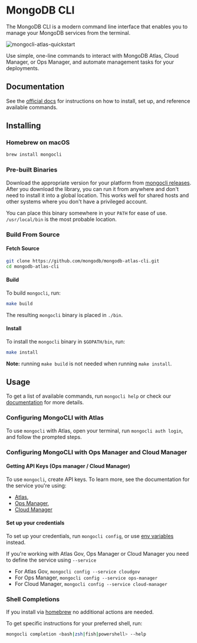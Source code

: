 # MongoDB CLI

The MongoDB CLI is a modern command line interface that enables you to manage your MongoDB services from the terminal.

![mongocli-atlas-quickstart](https://user-images.githubusercontent.com/461027/126986233-0dd5c82a-2c75-4887-ab66-eb018c59e093.gif)

Use simple, one-line commands to interact with MongoDB Atlas, Cloud Manager, or Ops Manager, and automate management tasks for your deployments.

## Documentation

See the [official docs](https://docs.mongodb.com/mongocli/stable/) for instructions on how to
install, set up, and reference available commands.

## Installing

### Homebrew on macOS

```bash
brew install mongocli
```

### Pre-built Binaries

Download the appropriate version for your platform from [mongocli releases](https://github.com/mongodb/mongodb-atlas-cli/releases).
After you download the library, you can run it from anywhere and don't need to install it into a global location.
This works well for shared hosts and other systems where you don't have a privileged account.

You can place this binary somewhere in your `PATH` for ease of use.
`/usr/local/bin` is the most probable location.

### Build From Source

#### Fetch Source

```bash
git clone https://github.com/mongodb/mongodb-atlas-cli.git
cd mongodb-atlas-cli
```

#### Build

To build `mongocli`, run:

```bash
make build
```

The resulting `mongocli` binary is placed in `./bin`.

#### Install

To install the `mongocli` binary in `$GOPATH/bin`, run:

```bash
make install
```

**Note:** running `make build` is not needed when running `make install`.

## Usage

To get a list of available commands, run `mongocli help`
or check our [documentation](https://docs.mongodb.com/mongocli/master/) for more details.

### Configuring MongoCLI with Atlas
To use `mongocli` with Atlas, open your terminal, run `mongocli auth login`, and follow the prompted steps.

### Configuring MongoCLI with Ops Manager and Cloud Manager

#### Getting API Keys (Ops manager / Cloud Manager)
To use `mongocli`, create API keys. To learn more, see the documentation for the service you're using:
- [Atlas](https://docs.atlas.mongodb.com/configure-api-access/),
- [Ops Manager](https://docs.opsmanager.mongodb.com/current/tutorial/configure-public-api-access/),
- [Cloud Manager](https://docs.cloudmanager.mongodb.com/tutorial/manage-programmatic-api-keys/)

#### Set up your credentials
To set up your credentials, run `mongocli config`, or use [env variables](https://docs.mongodb.com/mongocli/stable/configure/environment-variables/) instead.

If you're working with Atlas Gov, Ops Manager or Cloud Manager you need to define the service using `--service`

- For Atlas Gov, `mongocli config --service cloudgov`
- For Ops Manager, `mongocli config --service ops-manager`
- For Cloud Manager, `mongocli config --service cloud-manager`

### Shell Completions

If you install via [homebrew](#hombrew-on-macos) no additional actions are needed.

To get specific instructions for your preferred shell, run:

```bash
mongocli completion <bash|zsh|fish|powershell> --help
```